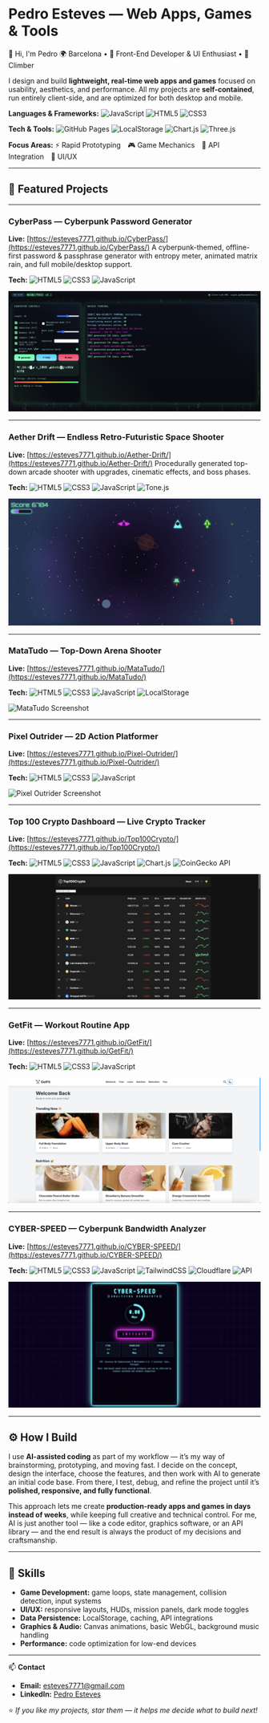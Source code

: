 # Pedro Esteves — Web Apps, Games & Tools

👋 Hi, I'm Pedro
🌍 Barcelona • 🎯 Front-End Developer & UI Enthusiast • 🧗 Climber

I design and build **lightweight, real-time web apps and games** focused on usability, aesthetics, and performance.
All my projects are **self-contained**, run entirely client-side, and are optimized for both desktop and mobile.

**Languages & Frameworks:**
![JavaScript](https://img.shields.io/badge/JavaScript-F7DF1E?logo=javascript\&logoColor=black) ![HTML5](https://img.shields.io/badge/HTML5-E34F26?logo=html5\&logoColor=white) ![CSS3](https://img.shields.io/badge/CSS3-1572B6?logo=css3\&logoColor=white)

**Tech & Tools:**
![GitHub Pages](https://img.shields.io/badge/GitHub%20Pages-222222?logo=github\&logoColor=white) ![LocalStorage](https://img.shields.io/badge/LocalStorage-lightgrey) ![Chart.js](https://img.shields.io/badge/Chart.js-FF6384?logo=chartdotjs\&logoColor=white) ![Three.js](https://img.shields.io/badge/Three.js-000000?logo=threedotjs\&logoColor=white)

**Focus Areas:**
⚡ Rapid Prototyping 🎮 Game Mechanics 🔗 API Integration 🎨 UI/UX

---

## 📌 Featured Projects

---

### **CyberPass** — Cyberpunk Password Generator

**Live:** [https://esteves7771.github.io/CyberPass/](https://esteves7771.github.io/CyberPass/)
A cyberpunk-themed, offline-first password & passphrase generator with entropy meter, animated matrix rain, and full mobile/desktop support.

**Tech:**
![HTML5](https://img.shields.io/badge/HTML5-E34F26?logo=html5\&logoColor=white) ![CSS3](https://img.shields.io/badge/CSS3-1572B6?logo=css3\&logoColor=white) ![JavaScript](https://img.shields.io/badge/JavaScript-F7DF1E?logo=javascript\&logoColor=black)

![CyberPass Screenshot](https://github.com/esteves7771/CyberPass/blob/main/Screenshot%202025-09-01%20at%2023.34.18.png?raw=true)

---

### **Aether Drift** — Endless Retro-Futuristic Space Shooter

**Live:** [https://esteves7771.github.io/Aether-Drift/](https://esteves7771.github.io/Aether-Drift/)
Procedurally generated top-down arcade shooter with upgrades, cinematic effects, and boss phases.

**Tech:**
![HTML5](https://img.shields.io/badge/HTML5-E34F26?logo=html5\&logoColor=white) ![CSS3](https://img.shields.io/badge/CSS3-1572B6?logo=css3\&logoColor=white) ![JavaScript](https://img.shields.io/badge/JavaScript-F7DF1E?logo=javascript\&logoColor=black) ![Tone.js](https://img.shields.io/badge/Tone.js-ff69b4)

![Aether Drift Screenshot](https://github.com/esteves7771/Aether-Drift/blob/main/Screenshot%202025-09-01%20at%2004.23.04.png?raw=true)

---

### **MataTudo** — Top-Down Arena Shooter

**Live:** [https://esteves7771.github.io/MataTudo/](https://esteves7771.github.io/MataTudo/)

**Tech:**
![HTML5](https://img.shields.io/badge/HTML5-E34F26?logo=html5\&logoColor=white) ![CSS3](https://img.shields.io/badge/CSS3-1572B6?logo=css3\&logoColor=white) ![JavaScript](https://img.shields.io/badge/JavaScript-F7DF1E?logo=javascript\&logoColor=black) ![LocalStorage](https://img.shields.io/badge/LocalStorage-lightgrey)

![MataTudo Screenshot](https://github.com/user-attachments/assets/1407392f-c257-4603-ae3c-feb8cdb1791b?raw=true)

---

### **Pixel Outrider** — 2D Action Platformer

**Live:** [https://esteves7771.github.io/Pixel-Outrider/](https://esteves7771.github.io/Pixel-Outrider/)

**Tech:**
![HTML5](https://img.shields.io/badge/HTML5-E34F26?logo=html5\&logoColor=white) ![CSS3](https://img.shields.io/badge/CSS3-1572B6?logo=css3\&logoColor=white) ![JavaScript](https://img.shields.io/badge/JavaScript-F7DF1E?logo=javascript\&logoColor=black)

![Pixel Outrider Screenshot](https://github.com/user-attachments/assets/361aeed4-b8a7-4616-869e-8a44d4f4c814?raw=true)

---

### **Top 100 Crypto Dashboard** — Live Crypto Tracker

**Live:** [https://esteves7771.github.io/Top100Crypto/](https://esteves7771.github.io/Top100Crypto/)

**Tech:**
![HTML5](https://img.shields.io/badge/HTML5-E34F26?logo=html5\&logoColor=white) ![CSS3](https://img.shields.io/badge/CSS3-1572B6?logo=css3\&logoColor=white) ![JavaScript](https://img.shields.io/badge/JavaScript-F7DF1E?logo=javascript\&logoColor=black) ![Chart.js](https://img.shields.io/badge/Chart.js-FF6384?logo=chartdotjs\&logoColor=white) ![CoinGecko API](https://img.shields.io/badge/CoinGecko%20API-green)

![Top100Crypto Screenshot](https://github.com/esteves7771/Top100Crypto/blob/main/Screenshot%202025-08-28%20at%2015.29.53.png?raw=true)

---

### **GetFit** — Workout Routine App

**Live:** [https://esteves7771.github.io/GetFit/](https://esteves7771.github.io/GetFit/)

**Tech:**
![HTML5](https://img.shields.io/badge/HTML5-E34F26?logo=html5\&logoColor=white) ![CSS3](https://img.shields.io/badge/CSS3-1572B6?logo=css3\&logoColor=white) ![JavaScript](https://img.shields.io/badge/JavaScript-F7DF1E?logo=javascript\&logoColor=black)

![GetFit Screenshot](https://raw.githubusercontent.com/esteves7771/GetFit/main/Screenshot%202025-08-28%20at%2015.30.34.png?raw=true)

---

### **CYBER-SPEED** — Cyberpunk Bandwidth Analyzer

**Live:** [https://esteves7771.github.io/CYBER-SPEED/](https://esteves7771.github.io/CYBER-SPEED/)

**Tech:**
![HTML5](https://img.shields.io/badge/HTML5-E34F26?logo=html5\&logoColor=white) ![CSS3](https://img.shields.io/badge/CSS3-1572B6?logo=css3\&logoColor=white) ![JavaScript](https://img.shields.io/badge/JavaScript-F7DF1E?logo=javascript\&logoColor=black) ![TailwindCSS](https://img.shields.io/badge/Tailwind_CSS-38B2AC?logo=tailwind-css\&logoColor=white) ![Cloudflare](https://img.shields.io/badge/Cloudflare-F38020?logo=cloudflare\&logoColor=white) ![API](https://img.shields.io/badge/ipapi.co%20API-005571)

![CYBER-SPEED Screenshot](https://github.com/esteves7771/CYBER-SPEED/blob/main/Screenshot%202025-09-04%20at%2018.31.07.png?raw=true)

---

## ⚙ How I Build

I use **AI-assisted coding** as part of my workflow — it’s my way of brainstorming, prototyping, and moving fast.
I decide on the concept, design the interface, choose the features, and then work with AI to generate an initial code base.
From there, I test, debug, and refine the project until it’s **polished, responsive, and fully functional**.

This approach lets me create **production-ready apps and games in days instead of weeks**, while keeping full creative and technical control.
For me, AI is just another tool — like a code editor, graphics software, or an API library — and the end result is always the product of my decisions and craftsmanship.

---

## 🧰 Skills

* **Game Development:** game loops, state management, collision detection, input systems
* **UI/UX:** responsive layouts, HUDs, mission panels, dark mode toggles
* **Data Persistence:** LocalStorage, caching, API integrations
* **Graphics & Audio:** Canvas animations, basic WebGL, background music handling
* **Performance:** code optimization for low-end devices

---

📫 **Contact**

* **Email:** [esteves7771@gmail.com](mailto:esteves7771@gmail.com)
* **LinkedIn:** [Pedro Esteves](https://www.linkedin.com/in/pedro-esteves-bb20aba8/)

⭐ *If you like my projects, star them — it helps me decide what to build next!*


